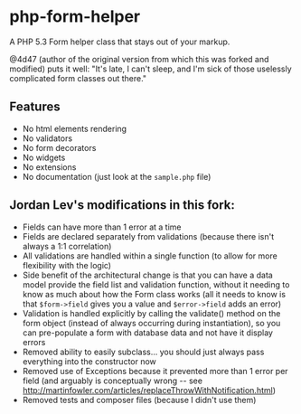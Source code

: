 # php-form-helper

A PHP 5.3 Form helper class that stays out of your markup.

@4d47 (author of the original version from which this was forked and modified) puts it well: "It's late, I can't sleep, and I'm sick of those
uselessly complicated form classes out there."

## Features

- No html elements rendering
- No validators
- No form decorators
- No widgets
- No extensions
- No documentation (just look at the `sample.php` file)

## Jordan Lev's modifications in this fork:
- Fields can have more than 1 error at a time
- Fields are declared separately from validations (because there isn't always a 1:1 correlation)
- All validations are handled within a single function (to allow for more flexibility with the logic)
- Side benefit of the architectural change is that you can have a data model provide the field list and validation function, without it needing to know as much about how the Form class works (all it needs to know is that `$form->field` gives you a value and `$error->field` adds an error)
- Validation is handled explicitly by calling the validate() method on the form object (instead of always occurring during instantiation), so you can pre-populate a form with database data and not have it display errors
- Removed ability to easily subclass... you should just always pass everything into the constructor now
- Removed use of Exceptions because it prevented more than 1 error per field (and arguably is conceptually wrong -- see http://martinfowler.com/articles/replaceThrowWithNotification.html)
- Removed tests and composer files (because I didn't use them)
